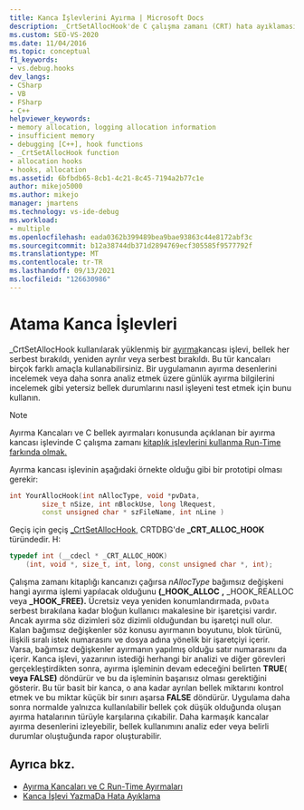 ```yaml
---
title: Kanca İşlevlerini Ayırma | Microsoft Docs
description: _CrtSetAllocHook'de C çalışma zamanı (CRT) hata ayıklaması yapmak için Visual Studio.
ms.custom: SEO-VS-2020
ms.date: 11/04/2016
ms.topic: conceptual
f1_keywords:
- vs.debug.hooks
dev_langs:
- CSharp
- VB
- FSharp
- C++
helpviewer_keywords:
- memory allocation, logging allocation information
- insufficient memory
- debugging [C++], hook functions
- _CrtSetAllocHook function
- allocation hooks
- hooks, allocation
ms.assetid: 6bfbdb65-8cb1-4c21-8c45-7194a2b77c1e
author: mikejo5000
ms.author: mikejo
manager: jmartens
ms.technology: vs-ide-debug
ms.workload:
- multiple
ms.openlocfilehash: eada0362b399489bea9bae93863c44e8172abf3c
ms.sourcegitcommit: b12a38744db371d2894769ecf305585f9577792f
ms.translationtype: MT
ms.contentlocale: tr-TR
ms.lasthandoff: 09/13/2021
ms.locfileid: "126630986"
---
```

# <a name="allocation-hook-functions"></a>Atama Kanca İşlevleri
_CrtSetAllocHook kullanılarak yüklenmiş bir [ayırma](/cpp/c-runtime-library/reference/crtsetallochook)kancası işlevi, bellek her serbest bırakıldı, yeniden ayrılır veya serbest bırakıldı. Bu tür kancaları birçok farklı amaçla kullanabilirsiniz. Bir uygulamanın ayırma desenlerini incelemek veya daha sonra analiz etmek üzere günlük ayırma bilgilerini incelemek gibi yetersiz bellek durumlarını nasıl işleyeni test etmek için bunu kullanın.

> [!NOTE]
> Ayırma Kancaları ve C bellek ayırmaları konusunda açıklanan bir ayırma kancası işlevinde C çalışma zamanı [kitaplık işlevlerini kullanma Run-Time farkında olmak.](../debugger/allocation-hooks-and-c-run-time-memory-allocations.md)

 Ayırma kancası işlevinin aşağıdaki örnekte olduğu gibi bir prototipi olması gerekir:

```cpp
int YourAllocHook(int nAllocType, void *pvData,
        size_t nSize, int nBlockUse, long lRequest,
        const unsigned char * szFileName, int nLine )
```

 Geçiş için geçiş [_CrtSetAllocHook,](/cpp/c-runtime-library/reference/crtsetallochook) CRTDBG'de **_CRT_ALLOC_HOOK** türündedir. H:

```cpp
typedef int (__cdecl * _CRT_ALLOC_HOOK)
    (int, void *, size_t, int, long, const unsigned char *, int);
```

 Çalışma zamanı kitaplığı kancanızı çağırsa *nAllocType* bağımsız değişkeni hangi ayırma işlemi yapılacak olduğunu **(_HOOK_ALLOC** **,** _HOOK_REALLOC veya **_HOOK_FREE).** Ücretsiz veya yeniden konumlandırmada, `pvData` serbest bırakılana kadar bloğun kullanıcı makalesine bir işaretçisi vardır. Ancak ayırma söz dizimleri söz dizimli olduğundan bu işaretçi null olur. Kalan bağımsız değişkenler söz konusu ayırmanın boyutunu, blok türünü, ilişkili sıralı istek numarasını ve dosya adına yönelik bir işaretçiyi içerir. Varsa, bağımsız değişkenler ayırmanın yapılmış olduğu satır numarasını da içerir. Kanca işlevi, yazarının istediği herhangi bir analizi ve diğer görevleri gerçekleştirdikten sonra, ayırma işleminin devam edeceğini belirten **TRUE**( **veya FALSE)** döndürür ve bu da işleminin başarısız olması gerektiğini gösterir. Bu tür basit bir kanca, o ana kadar ayrılan bellek miktarını kontrol etmek ve bu miktar küçük bir sınırı aşarsa **FALSE** döndürür. Uygulama daha sonra normalde yalnızca kullanılabilir bellek çok düşük olduğunda oluşan ayırma hatalarının türüyle karşılarına çıkabilir. Daha karmaşık kancalar ayırma desenlerini izleyebilir, bellek kullanımını analiz eder veya belirli durumlar oluştuğunda rapor oluşturabilir.

## <a name="see-also"></a>Ayrıca bkz.

- [Ayırma Kancaları ve C Run-Time Ayırmaları](../debugger/allocation-hooks-and-c-run-time-memory-allocations.md)
- [Kanca İşlevi YazmaDa Hata Ayıklama](../debugger/debug-hook-function-writing.md)